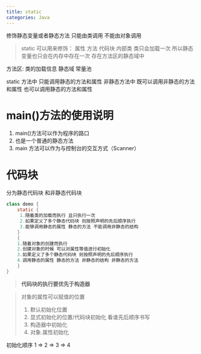 ```yaml
---
title: static
categories: Java
---
```


修饰静态变量或者静态方法 只能由类调用 不能由对象调用

> static 可以用来修饰： 属性 方法 代码块 内部类
> 类只会加载一次 所以静态变量也只会在内存中存在一次 存在方法区的静态域中

方法区: 类的加载信息 静态域 常量池

static 方法中 只能调用静态的方法和属性
非静态方法中 既可以调用非静态的方法和属性 也可以调用静态的方法和属性

# main()方法的使用说明

1. main()方法可以作为程序的路口
2. 也是一个普通的静态方法
3. main 方法可以作为与控制台的交互方式（Scanner）

# 代码块

分为静态代码块 和非静态代码块

```java
class demo {
	static {
     1.随着类的加载而执行 且只执行一次
     2.如果定义了多个静态代码块 则按照声明的先后顺序执行
     3.能够调用静态的属性 静态的方法 不能调用非静态的结构
    }
    {
    1.随着对象的创建而执行
    2.创建对象的时候 可以对属性等值进行初始化
    3.如果定义了多个静态代码块 则按照声明的先后顺序执行
    4.调用静态的属性 静态的方法 非静态的结构 非静态的方法
    }
}
```

> **代码块的执行要优先于构造器**

> 对象的属性可以赋值的位置
>
> 1. 默认初始化位置
> 2. 显式初始化的位置/代码块初始化 看谁先后顺序书写
> 3. 构造器中初始化
> 4. 对象.属性初始化

初始化顺序 1 => 2 => 3 => 4

